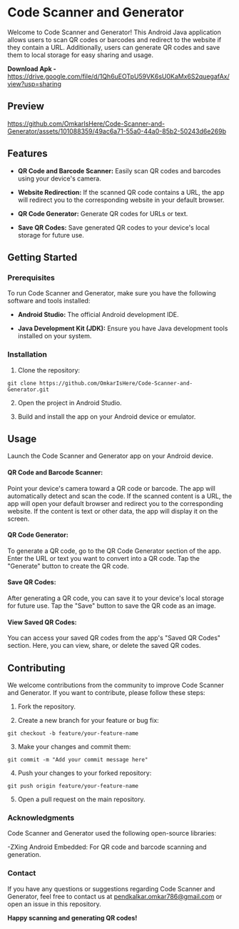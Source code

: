 
# Code Scanner and Generator

Welcome to Code Scanner and Generator! This Android Java application allows users to scan QR codes or barcodes and redirect to the website if they contain a URL. Additionally, users can generate QR codes and save them to local storage for easy sharing and usage.

**Download Apk -** https://drive.google.com/file/d/1Qh6uEOTpU59VK6sU0KaMx6S2quegafAx/view?usp=sharing

## Preview

https://github.com/OmkarIsHere/Code-Scanner-and-Generator/assets/101088359/49ac6a71-55a0-44a0-85b2-50243d6e269b


## Features

- **QR Code and Barcode Scanner:** Easily scan QR codes and barcodes using your device's camera.

- **Website Redirection:** If the scanned QR code contains a URL, the app will redirect you to the corresponding website in your default browser.

- **QR Code Generator:** Generate QR codes for URLs or text.

- **Save QR Codes:** Save generated QR codes to your device's local storage for future use.

## Getting Started

### Prerequisites

To run Code Scanner and Generator, make sure you have the following software and tools installed:

- **Android Studio:** The official Android development IDE.

- **Java Development Kit (JDK):** Ensure you have Java development tools installed on your system.

### Installation

1. Clone the repository:

```
git clone https://github.com/OmkarIsHere/Code-Scanner-and-Generator.git

```

2. Open the project in Android Studio.

3. Build and install the app on your Android device or emulator.


## Usage
Launch the Code Scanner and Generator app on your Android device.

#### QR Code and Barcode Scanner:

Point your device's camera toward a QR code or barcode.
The app will automatically detect and scan the code.
If the scanned content is a URL, the app will open your default browser and redirect you to the corresponding website.
If the content is text or other data, the app will display it on the screen.

#### QR Code Generator:

To generate a QR code, go to the QR Code Generator section of the app.
Enter the URL or text you want to convert into a QR code.
Tap the "Generate" button to create the QR code.

#### Save QR Codes:

After generating a QR code, you can save it to your device's local storage for future use.
Tap the "Save" button to save the QR code as an image.

#### View Saved QR Codes:

You can access your saved QR codes from the app's "Saved QR Codes" section.
Here, you can view, share, or delete the saved QR codes.

## Contributing
We welcome contributions from the community to improve Code Scanner and Generator. If you want to contribute, please follow these steps:

1. Fork the repository.

2. Create a new branch for your feature or bug fix:
```
git checkout -b feature/your-feature-name

```

3. Make your changes and commit them:
```
git commit -m "Add your commit message here"

```

4. Push your changes to your forked repository:
```
git push origin feature/your-feature-name

```

5. Open a pull request on the main repository.

### Acknowledgments

Code Scanner and Generator used the following open-source libraries:

-ZXing Android Embedded: For QR code and barcode scanning and generation.

### Contact
If you have any questions or suggestions regarding Code Scanner and Generator, feel free to contact us at pendkalkar.omkar786@gmail.com or open an issue in this repository.

**Happy scanning and generating QR codes!**
